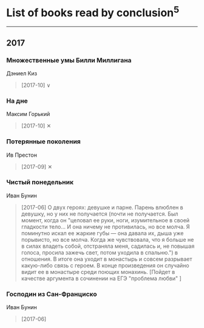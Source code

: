 # List of books read by conclusion<sup>5</sup>
---

## 2017

### Множественные умы Билли Миллигана
Дэниел Киз
> [2017-10] ∨


### На дне
Максим Горький
> [2017-10] ✕


### Потерянные поколения
Ив Престон
> [2017-09] ✕


### Чистый понедельник
Иван Бунин
> [2017-06] О двух героях: девушке и парне. Парень влюблен в девушку, но у них не получается (почти не получается. Был момент, когда он "целовал ее руки, ноги, изумительное в своей гладкости тело... И она ничему не противилась, но все молча. Я поминутно искал ее жаркие губы — она давала их, дыша уже порывисто, но все молча. Когда же чувствовала, что я больше не в силах владеть собой, отстраняла меня, садилась и, не повышая голоса, просила зажечь свет, потом уходила в спальню.") в отношения. В итоге она уходит в монастырь и совсем разрывает какую-либо связь с героем. В конце произведения он случайно видит ее в монастыре среди поющих монахинь. [Пойдет в качестве аргумента в сочинении на ЕГЭ "проблема любви" ]


### Господин из Сан-Фран­цис­ко
Иван Бунин
> [2017-06] 



